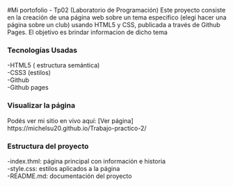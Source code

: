 #Mi portofolio - Tp02 (Laboratorio de Programación)
Este proyecto consiste en la creación de una página web sobre un tema especifico (elegi hacer una página sobre un club) usando HTML5 y CSS, publicada a través de Github Pages. El objetivo es brindar informacion de dicho tema
### Tecnologías Usadas
-HTML5 ( estructura semántica)
<br>
-CSS3 (estilos)
<br>
-Github
<br>
-Github pages
<h3> Visualizar la página</h3>
Podés ver mi sitio en vivo aquí: [Ver página] https://michelsu20.github.io/Trabajo-practico-2/
<h3>Estructura del proyecto</h3>
-index.thml: página principal con información e historia<br>
-style.css: estilos aplicados a la página<br>
-README.md: documentación del proyecto<br>
